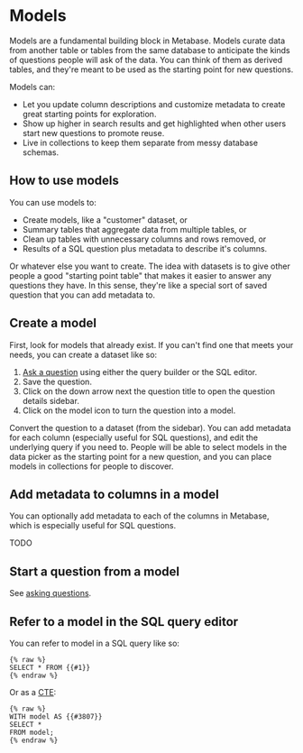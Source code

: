 # Models

Models are a fundamental building block in Metabase. Models curate data from another table or tables from the same database to anticipate the kinds of questions people will ask of the data. You can think of them as derived tables, and they're meant to be used as the starting point for new questions.

Models can:

- Let you update column descriptions and customize metadata to create great starting points for exploration.
- Show up higher in search results and get highlighted when other users start new questions to promote reuse.
- Live in collections to keep them separate from messy database schemas.

## How to use models

You can use models to:

- Create models, like a "customer" dataset, or 
- Summary tables that aggregate data from multiple tables, or
- Clean up tables with unnecessary columns and rows removed, or
- Results of a SQL question plus metadata to describe it's columns.

Or whatever else you want to create. The idea with datasets is to give other people a good "starting point table" that makes it easier to answer any questions they have. In this sense, they're like a special sort of saved question that you can add metadata to.

## Create a model

First, look for models that already exist. If you can't find one that meets your needs, you can create a dataset like so:

1. [Ask a question][question] using either the query builder or the SQL editor.
2. Save the question.
3. Click on the down arrow next the question title to open the question details sidebar.
4. Click on the model icon to turn the question into a model. 

Convert the question to a dataset (from the sidebar). You can add metadata for each column (especially useful for SQL questions), and edit the underlying query if you need to. People will be able to select models in the data picker as the starting point for a new question, and you can place models in collections for people to discover.

## Add metadata to columns in a model

You can optionally add metadata to each of the columns in Metabase, which is especially useful for SQL questions.

TODO

## Start a question from a model

See [asking questions][question].

## Refer to a model in the SQL query editor

You can refer to model in a SQL query like so:

```
{% raw %}
SELECT * FROM {{#1}}
{% endraw %}
```

Or as a [CTE][CTE]:

```
{% raw %}
WITH model AS {{#3807}}
SELECT *
FROM model;
{% endraw %}
```

[cte]: https://www.metabase.com/learn/sql-questions/sql-cte

[question]: 04-asking-questions.md
